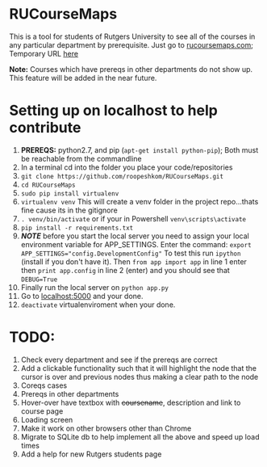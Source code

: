 RUCourseMaps
============
This is a tool for students of Rutgers University to see all of the courses in any particular department by prerequisite.
Just go to [rucoursemaps.com](https://rucoursemaps.com); Temporary URL [here](https://rucm.herokuapp.com/)

**Note:** Courses which have prereqs in other departments do not show up. This feature will be added in the near future.

# Setting up on localhost to help contribute
1. **PREREQS:** python2.7, and pip (`apt-get install python-pip`); Both must be reachable from the commandline
2. In a terminal cd into the folder you place your code/repositories
3. `git clone https://github.com/roopeshkom/RUCourseMaps.git`
4. `cd RUCourseMaps`
5. `sudo pip install virtualenv`
6. `virtualenv venv`  This will create a venv folder in the project repo...thats fine cause its in the gitignore
7. `. venv/bin/activate` or if your in Powershell `venv\scripts\activate`
8. `pip install -r requirements.txt`
9. ***NOTE*** before you start the local server you need to assign your local environment variable for APP_SETTINGS. Enter the command: `export APP_SETTINGS="config.DevelopmentConfig"`
To test this run `ipython` (install if you don't have it). Then `from app import app` in line 1 enter then
`print app.config` in line 2 (enter) and you should see that `DEBUG=True`
10. Finally run the local server on `python app.py`
11. Go to [localhost:5000](localhost:5000) and your done.
12. `deactivate` virtualenviroment when your done.

# TODO:
  1. Check every department and see if the prereqs are correct
  2. Add a clickable functionality such that it will highlight the node that the cursor is over and previous nodes thus making a clear path to the node
  3. Coreqs cases
  4. Prereqs in other departments
  5. Hover-over have textbox with ~~coursename~~, description and link to course page
  6. Loading screen
  7. Make it work on other browsers other than Chrome
  8. Migrate to SQLite db to help implement all the above and speed up load times
  9. Add a help for new Rutgers students page
